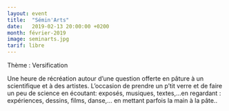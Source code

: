 ```yaml
---
layout: event
title:  "Sémin'Arts"
date:   2019-02-13 20:00:00 +0200
month: février-2019
image: seminarts.jpg
tarif: libre
---
```


Thème : Versification

Une heure de récréation autour d’une question offerte en pâture à un scientifique et à des artistes. L’occasion de prendre un p’tit verre et de faire un peu de science en écoutant: exposés, musiques, textes,…en regardant : expériences, dessins, films, danse,… en mettant parfois la main à la pâte..
